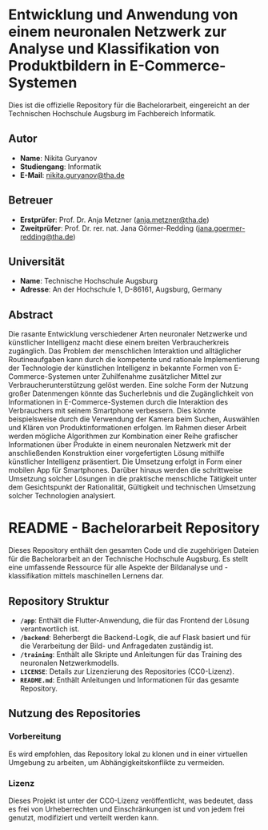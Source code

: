# Entwicklung und Anwendung von einem neuronalen Netzwerk zur Analyse und Klassifikation von Produktbildern in E-Commerce-Systemen

Dies ist die offizielle Repository für die Bachelorarbeit, eingereicht an der Technischen Hochschule Augsburg im Fachbereich Informatik.

## Autor

- **Name**: Nikita Guryanov
- **Studiengang**: Informatik
- **E-Mail**: nikita.guryanov@tha.de

## Betreuer

- **Erstprüfer**: Prof. Dr. Anja Metzner (anja.metzner@tha.de)
- **Zweitprüfer**: Prof. Dr. rer. nat. Jana Görmer-Redding (jana.goermer-redding@tha.de)

## Universität

- **Name**: Technische Hochschule Augsburg
- **Adresse**: An der Hochschule 1, D-86161, Augsburg, Germany

## Abstract

Die rasante Entwicklung verschiedener Arten neuronaler Netzwerke und künstlicher Intelligenz macht diese einem breiten Verbraucherkreis zugänglich. Das Problem der menschlichen Interaktion und alltäglicher Routineaufgaben kann durch die kompetente und rationale Implementierung der Technologie der künstlichen Intelligenz in bekannte Formen von E-Commerce-Systemen unter Zuhilfenahme zusätzlicher Mittel zur Verbraucherunterstützung gelöst werden. Eine solche Form der Nutzung großer Datenmengen könnte das Sucherlebnis und die Zugänglichkeit von Informationen in E-Commerce-Systemen durch die Interaktion des Verbrauchers mit seinem Smartphone verbessern. Dies könnte beispielsweise durch die Verwendung der Kamera beim Suchen, Auswählen und Klären von Produktinformationen erfolgen. Im Rahmen dieser Arbeit werden mögliche Algorithmen zur Kombination einer Reihe grafischer Informationen über Produkte in einem neuronalen Netzwerk mit der anschließenden Konstruktion einer vorgefertigten Lösung mithilfe künstlicher Intelligenz präsentiert. Die Umsetzung erfolgt in Form einer mobilen App für Smartphones. Darüber hinaus werden die schrittweise Umsetzung solcher Lösungen in die praktische menschliche Tätigkeit unter dem Gesichtspunkt der Rationalität, Gültigkeit und technischen Umsetzung solcher Technologien analysiert.

# README - Bachelorarbeit Repository

Dieses Repository enthält den gesamten Code und die zugehörigen Dateien für die Bachelorarbeit an der Technische Hochschule Augsburg. Es stellt eine umfassende Ressource für alle Aspekte der Bildanalyse und -klassifikation mittels maschinellen Lernens dar.

## Repository Struktur

- **`/app`**: Enthält die Flutter-Anwendung, die für das Frontend der Lösung verantwortlich ist.
- **`/backend`**: Beherbergt die Backend-Logik, die auf Flask basiert und für die Verarbeitung der Bild- und Anfragedaten zuständig ist.
- **`/training`**: Enthält alle Skripte und Anleitungen für das Training des neuronalen Netzwerkmodells.
- **`LICENSE`**: Details zur Lizenzierung des Repositories (CC0-Lizenz).
- **`README.md`**: Enthält Anleitungen und Informationen für das gesamte Repository.

## Nutzung des Repositories

### Vorbereitung
Es wird empfohlen, das Repository lokal zu klonen und in einer virtuellen Umgebung zu arbeiten, um Abhängigkeitskonflikte zu vermeiden.

### Lizenz

Dieses Projekt ist unter der CC0-Lizenz veröffentlicht, was bedeutet, dass es frei von Urheberrechten und Einschränkungen ist und von jedem frei genutzt, modifiziert und verteilt werden kann.